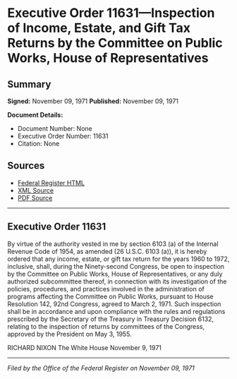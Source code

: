 # Executive Order 11631—Inspection of Income, Estate, and Gift Tax Returns by the Committee on Public Works, House of Representatives

## Summary

**Signed:** November 09, 1971
**Published:** November 09, 1971

**Document Details:**
- Document Number: None
- Executive Order Number: 11631
- Citation: None

## Sources
- [Federal Register HTML](https://www.presidency.ucsb.edu/documents/executive-order-11631-inspection-income-estate-and-gift-tax-returns-the-committee-public)
- [XML Source](None)
- [PDF Source](None)

---

## Executive Order 11631

By virtue of the authority vested in me by section 6103 (a) of the Internal Revenue Code of 1954, as amended (26 U.S.C. 6103 (a)), it is hereby ordered that any income, estate, or gift tax return for the years 1960 to 1972, inclusive, shall, during the Ninety-second Congress, be open to inspection by the Committee on Public Works, House of Representatives, or any duly authorized subcommittee thereof, in connection with its investigation of the policies, procedures, and practices involved in the administration of programs affecting the Committee on Public Works, pursuant to House Resolution 142, 92nd Congress, agreed to March 2, 1971. Such inspection shall be in accordance and upon compliance with the rules and regulations prescribed by the Secretary of the Treasury in Treasury Decision 6132, relating to the inspection of returns by committees of the Congress, approved by the President on May 3, 1955.

RICHARD NIXON
The White House
November 9, 1971

---

*Filed by the Office of the Federal Register on November 09, 1971*
